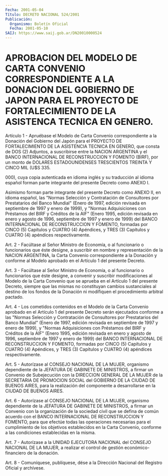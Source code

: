 ```yaml
---
Fecha: 2001-05-04
Título: DECRETO NACIONAL 524/2001
Publicación:
  Organismo: Boletín Oficial
  Fecha: 2001-05-10
SAIJ: https://www.saij.gob.ar/DN20010000524
---
```

# APROBACION DEL MODELO DE CARTA CONVENIO CORRESPONDIENTE A LA DONACION DEL GOBIERNO DE JAPON PARA EL PROYECTO DE FORTALECIMIENTO DE LA ASISTENCA TECNICA EN GENERO.

<a id="1"></a>
Artículo 1 - Apruébase el Modelo  de Carta Convenio correspondiente a la Donación del Gobierno del Japón  para  el  PROYECTO  DE FORTALECIMIENTO  DE  LA ASISTENCIA TECNICA EN GENERO, que consta de DOS (2) Adjuntos, a suscribirse  entre la NAClON ARGENTINA y el BANCO INTERNACIONAL DE RECONSTRUCCION  Y  FOMENTO (BIRF), por un monto de DOLARES ESTADOUNIDENSES TRESCIENTOS TREINTA  Y  CINCO  MIL (U$S 335.

000), cuya copia autenticada en idioma inglés y su traducción  al idioma español  forman  parte integrante del presente Decreto como ANEXO I.

Asimismo forman parte integrante  del  presente  Decreto como ANEXO II,  en  idioma  español,  las "Normas Selección y Contratación  de Consultores por Prestatarios  del  Banco  Mundial" (Enero de 1997, edición revisada en septiembre de 1997 y enero  de 1999), y "Normas Adquisiciones con Préstamos del BIRF y Créditos de  la  AIF" (Enero 1995,  edición  revisada  en enero y agosto de 1996, septiembre  de 1997 y enero de 1999) del BANCO  INTERNACIONAL  DE RECONSTRUCCION Y FOMENTO, formadas por CINCO (5) Capítulos y CUATRO (4) Apéndices, y TRES    (3)   Capítulos  y  CUATRO  (4)  apéndices  respectivamente.

<a id="2"></a>
Art. 2 - Facúltase al Señor Ministro de Economía, o al funcionario o funcionarios que éste designe, a suscribir en nombre y representación de la NACION ARGENTINA, la Carta Convenio correspondiente  a la Donación y conforme al Modelo aprobado en el Artículo 1 del presente Decreto.

<a id="3"></a>
Art. 3 - Facúltase al Señor Ministro de Economía, o al funcionario o funcionarios que éste designe, a convenir y suscribir modificaciones al  Modelo de la Carta Convenio que se aprueba en el Artículo  1  del  presente  Decreto,  siempre  que  las  mismas  no constituyan cambios  sustanciales  al  destino  de los fondos de la Donación    ni  modifiquen  el  procedimiento  arbitral    pactado.

<a id="4"></a>
Art. 4 - Los  cometidos  contenidos  en  el  Modelo  de  la  Carta Convenio  aprobado  en  el  Artículo  1  del presente Decreto serán ejecutados  conforme  a las "Normas Selección  y  Contratación  de Consultores por Prestatarios  del  Banco  Mundial"  (Enero de 1997, edición revisada en septiembre de 1997 y enero de 1999),  y "Normas Adquisiciones con Préstamos del BIRF y Créditos de la AIF"  (Enero 1995,  edición  revisada  en  enero y agosto de 1996, septiembre de 1997 y enero de 1999) del BANCO  INTERNACIONAL DE RECONSTRUCCION Y FOMENTO, formadas por CINCO (5) Capítulos y CUATRO (4) Apéndices, y TRES  (3)  Capítulos  y  CUATRO  (4)  apéndices    respectivamente.

<a id="5"></a>
Art.  5  -  Autorízase  al CONSEJO NACIONAL DE LA MUJER,  organismo dependiente de la JEFATURA  DE  GABINETE DE MINISTROS, a firmar un Convenio de Subejecución con la DIRECCION GENERAL DE LA MUJER de la SECRETARIA DE PROMOCION SOCIAL del  GOBIERNO DE LA CIUDAD DE BUENOS AIRES, para la realización del componente  a  desarrollarse  en  la CIUDAD DE BUENOS AIRES.

<a id="6"></a>
Art.  6  -  Autorízase  al  CONSEJO NACIONAL DE LA MUJER, organismo dependiente de la JEFATURA DE  GABINETE DE MINISTROS, a firmar un Convenio con la organización de la sociedad civil que se defina de común  acuerdo  con  el BANCO INTERNACIONAL  DE  RECONSTRUCCION  Y FOMENTO, para que efectúe todas las operaciones necesarias para el cumplimiento de los objetivos  establecidos en la Carta Convenio, conforme a las condiciones establecidas en la misma.

<a id="7"></a>
Art.  7 - Autorízase a la UNIDAD EJECUTORA  NACIONAL  del  CONSEJO NACIONAL  DE LA MUJER, a realizar el control de gestión económico- financiero de la donación.

<a id="8"></a>
Art.  8 - Comuníquese,  publíquese, dése a la Dirección Nacional del Registro Oficial y archívese.